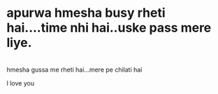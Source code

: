 # apurwa hmesha busy rheti hai....time nhi hai..uske pass mere liye.
<br>
hmesha gussa me rheti hai...mere pe chilati hai

I love you
